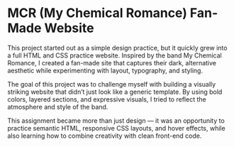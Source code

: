 # MCR (My Chemical Romance) Fan-Made Website
This project started out as a simple design practice, but it quickly grew into a full HTML and CSS practice website. Inspired by the band My Chemical Romance, I created a fan-made site that captures their dark, alternative aesthetic while experimenting with layout, typography, and styling.  

The goal of this project was to challenge myself with building a visually striking website that didn’t just look like a generic template. By using bold colors, layered sections, and expressive visuals, I tried to reflect the atmosphere and style of the band.  

This assignment became more than just design — it was an opportunity to practice semantic HTML, responsive CSS layouts, and hover effects, while also learning how to combine creativity with clean front-end code.